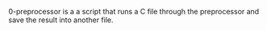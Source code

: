 0-preprocessor is a a script that runs a C file through the preprocessor and save the result into another file.
